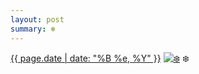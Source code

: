 ```yaml
---
layout: post
summary: ❄️
---
```


<p>
  <time><a href="/462">{{ page.date | date: "%B %e, %Y" }}</a></time>
  <a href="/462"><img src="{{ site.assets_url }}/462-480.jpg" srcset="{{ site.assets_url }}/462-960.jpg 960w, {{ site.assets_url }}/462-720.jpg 720w, {{ site.assets_url }}/462-480.jpg 480w, {{ site.assets_url }}/462-240.jpg 240w" sizes="(min-width: 700px) 50vw, calc(100vw - 2rem)" alt="❄️" /></a>
  <span>❄️</span>
</p>
